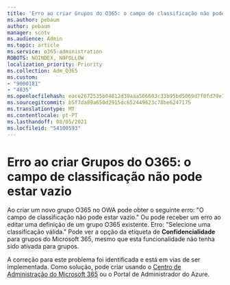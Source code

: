 ```yaml
---
title: 'Erro ao criar Grupos do O365: o campo de classificação não pode estar vazio'
ms.author: pebaum
author: pebaum
manager: scotv
ms.audience: Admin
ms.topic: article
ms.service: o365-administration
ROBOTS: NOINDEX, NOFOLLOW
localization_priority: Priority
ms.collection: Adm_O365
ms.custom:
- "9000181"
- "4835"
ms.openlocfilehash: eace2672535b04812d39aaa566603c33b95bd5069d7f0fd79e76990efd42c43d
ms.sourcegitcommit: b5f7da89a650d2915dc652449623c78be6247175
ms.translationtype: MT
ms.contentlocale: pt-PT
ms.lasthandoff: 08/05/2021
ms.locfileid: "54100593"
---
```

# <a name="error-creating-o365-groups-the-classification-field-cant-be-empty"></a>Erro ao criar Grupos do O365: o campo de classificação não pode estar vazio

Ao criar um novo grupo O365 no OWA pode obter o seguinte erro: "O campo de classificação não pode estar vazio."  Ou pode receber um erro ao editar uma definição de um grupo O365 existente. Erro: "Selecione uma classificação válida."   Pode ver a opção da etiqueta de **Confidencialidade** para grupos do Microsoft 365, mesmo que esta funcionalidade não tenha sido ativada para grupos.

A correção para este problema foi identificada e está em vias de ser implementada.  Como solução, pode criar usando o [Centro de Administração do Microsoft 365](https://docs.microsoft.com/microsoft-365/admin/create-groups/create-groups?view=o365-worldwide) ou o Portal de Administrador do Azure.
